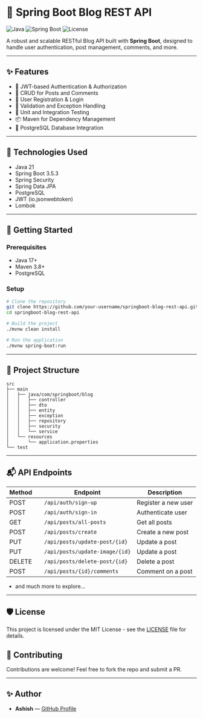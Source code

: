 # 📝 Spring Boot Blog REST API

![Java](https://img.shields.io/badge/Java-17-blue)
![Spring Boot](https://img.shields.io/badge/SpringBoot-3.5.3-brightgreen)
![License](https://img.shields.io/badge/License-MIT-yellow.svg)

A robust and scalable RESTful Blog API built with **Spring Boot**, designed to handle user authentication, post management, comments, and more.

---

## ✨ Features

- 🔐 JWT-based Authentication & Authorization
- 📝 CRUD for Posts and Comments
- 👥 User Registration & Login
- 🧾 Validation and Exception Handling
- 🧪 Unit and Integration Testing
- 📦 Maven for Dependency Management
- 🐘 PostgreSQL Database Integration

---

## 🔧 Technologies Used

- Java 21
- Spring Boot 3.5.3
- Spring Security
- Spring Data JPA
- PostgreSQL
- JWT (io.jsonwebtoken)
- Lombok

---

## 🚀 Getting Started

### Prerequisites

- Java 17+
- Maven 3.8+
- PostgreSQL

### Setup

```bash
# Clone the repository
git clone https://github.com/your-username/springboot-blog-rest-api.git
cd springboot-blog-rest-api

# Build the project
./mvnw clean install

# Run the application
./mvnw spring-boot:run
```

---

## 📁 Project Structure

```
src
├── main
│   ├── java/com/springboot/blog
│   │   ├── controller
│   │   ├── dto
│   │   ├── entity
│   │   ├── exception
│   │   ├── repository
│   │   ├── security
│   │   └── service
│   └── resources
│       └── application.properties
└── test
```

---

## 📬 API Endpoints

| Method |   | Endpoint                       | Description         |
|--------|:--|--------------------------------|---------------------|
| POST   |   | `/api/auth/sign-up`            | Register a new user |
| POST   |   | `/api/auth/sign-in`            | Authenticate user   |
| GET    |   | `/api/posts/all-posts`         | Get all posts       |
| POST   |   | `/api/posts/create`            | Create a new post   |
| PUT    |   | `/api/posts/update-post/{id}`  | Update a post       |
| PUT    |   | `/api/posts/update-image/{id}` | Update a post       |
| DELETE |   | `/api/posts/delete-post/{id}`  | Delete a post       |
| POST   |   | `/api/posts/{id}/comments`     | Comment on a post   |

- and much more to explore...

---

## 🛡️ License

This project is licensed under the MIT License - see the [LICENSE](LICENSE) file for details.

## 🙌 Contributing

Contributions are welcome! Feel free to fork the repo and submit a PR.

---

## ✨ Author

- **Ashish** — [GitHub Profile](https://github.com/ashishchaudhary9523)
